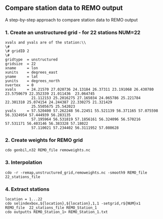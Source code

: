 ## Compare station data to REMO output

A step-by-step approach to compare station data to REMO output

### 1. Create an unstructured grid - for 22 stations NUM=22

    xvals and yvals are of the station:\\
    \#
    \# gridID 2
    \#
    gridtype  = unstructured
    gridsize  = 22
    xname     = lon
    xunits    = degrees_east
    yname     = lat
    yunits    = degrees_north
    nvertex   = 0
    xvals     = 24.21570 27.020736 24.13184 26.37311 23.191068 26.430780 23.5750679 22.352339 21.011436  23.064745
                21.112153 25.2016275 27.165034 24.065786 25.221784 22.301310 25.074154 24.244387 22.330275 21.321429
                25.5505675 25.542023
    yvals     = 57.520400 57.262248 56.22451 55.521139 56.371165 57.075598 56.3324954 57.444939 56.283135
	            57.195964 56.531819 57.1856161 56.324096 56.570216 57.531171 56.403146 56.383328 57.18022 
                57.110021 57.234402 56.3111952 57.080628

### 2. Create weights for REMO grid

    cdo genbil,n32 REMO_file remoweights.nc

### 3. Interpolation

    cdo -r -remap,unstructured_grid,remoweights.nc -smooth9 REMO_file 22_stations_file

### 4. Extract stations

    location = 1...22
    cdo selindexbox,${location},${location},1,1 -setgrid,r${NUM}x1 REMO_file  22_stations_file REMO_Station_1
    cdo outputts REMO_Station_1> REMO_Station_1.txt
